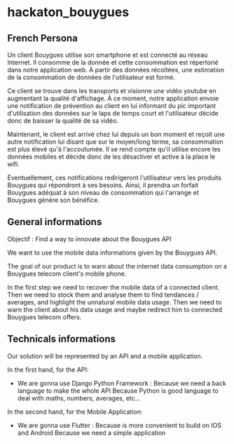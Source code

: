 # hackaton_bouygues

## French Persona

Un client Bouygues utilise son smartphone et est connecté au réseau Internet. Il consomme de la donnée et cette consommation est répertorié dans notre application web. À partir des données récoltées, une estimation de la consommation de données de l'utilisateur est formé. 

Ce client se trouve dans les transports et visionne une vidéo youtube en augmentant la qualité d'affichage. À ce moment, notre application envoie une notification de prévention au client en lui informant du pic important d'utilisation des données sur le laps de temps court et l'utilisateur décide donc de baisser la qualité de sa vidéo. 

Maintenant, le client est arrivé chez lui depuis un bon moment et reçoit une autre notification lui disant que sur le moyen/long terme, sa consommation est plus élevé qu'à l'accoutumée. Il se rend compte qu'il utilise encore les données mobiles et décide donc de les désactiver et active à la place le wifi. 

Éventuellement, ces notifications redirigeront l'utilisateur vers les produits Bouygues qui répondront à ses besoins. Ainsi, il prendra un forfait Bouygues adéquat à son niveau de consommation qui l'arrange et Bouygues génère son bénéfice.

## General informations

Objectif : Find a way to innovate about the Bouygues API

We want to use the mobile data informations given by the Bouygues API.

The goal of our product is to warn about the internet data consumption on a Bouygues telecom client's mobile phone.

In the first step we need to recover the mobile data of a connected client.
Then we need to stock them and analyse them to find tendances / averages, and highlight the unnatural mobile data usage.
Then we need to warn the client about his data usage and maybe redirect him to connected Bouygues telecom offers.

## Technicals informations

Our solution will be represented by an API and a mobile application.

In the first hand, for the API:

- We are gonna use Django Python Framework :
Because we need a back language to make the whole API
Because Python is good language to deal with maths, numbers, averages, etc...

In the second hand, for the Mobile Application:

- We are gonna use Flutter :
Because is more convenient to build on IOS and Android
Because we need a simple application
